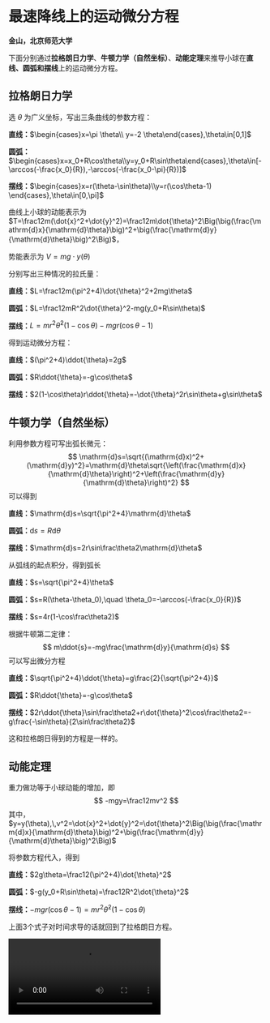 # 最速降线上的运动微分方程

**金山，北京师范大学**

下面分别通过**拉格朗日力学**、**牛顿力学（自然坐标）**、**动能定理**来推导小球在**直线、圆弧和摆线**上的运动微分方程。

## 拉格朗日力学

选 $\theta$ 为广义坐标，写出三条曲线的参数方程：

**直线：**$\begin{cases}x=\pi \theta\\ y=-2 \theta\end{cases},\theta\in[0,1]$

**圆弧：**$\begin{cases}x=x_0+R\cos\theta\\y=y_0+R\sin\theta\end{cases},\theta\in[-\arccos(-\frac{x_0}{R}),-\arccos(-\frac{x_0-\pi}{R})]$

**摆线：**$\begin{cases}x=r(\theta-\sin\theta)\\y=r(\cos\theta-1) \end{cases},\theta\in[0,\pi]$

曲线上小球的动能表示为  $T=\frac12m(\dot{x}^2+\dot{y}^2)=\frac12m\dot{\theta}^2\Big(\big(\frac{\mathrm{d}x}{\mathrm{d}\theta}\big)^2+\big(\frac{\mathrm{d}y}{\mathrm{d}\theta}\big)^2\Big)$，

势能表示为  $V=mg\cdot y(\theta)$

分别写出三种情况的拉氏量：

**直线：**$L=\frac12m(\pi^2+4)\dot{\theta}^2+2mg\theta$

**圆弧：**$L=\frac12mR^2\dot{\theta}^2-mg(y_0+R\sin\theta)$

**摆线：**$L=mr^2\dot{\theta}^2(1-\cos\theta)-mgr(\cos\theta-1)$

得到运动微分方程：

**直线：**$(\pi^2+4)\ddot{\theta}=2g$

**圆弧：**$R\ddot{\theta}=-g\cos\theta$

**摆线：**$2(1-\cos\theta)r\ddot{\theta}=-\dot{\theta}^2r\sin\theta+g\sin\theta$



## 牛顿力学（自然坐标）

利用参数方程可写出弧长微元：
$$
\mathrm{d}s=\sqrt{(\mathrm{d}x)^2+(\mathrm{d}y)^2}=\mathrm{d}\theta\sqrt{\left(\frac{\mathrm{d}x}{\mathrm{d}\theta}\right)^2+\left(\frac{\mathrm{d}y}{\mathrm{d}\theta}\right)^2}
$$
可以得到

**直线：**$\mathrm{d}s=\sqrt{\pi^2+4}\mathrm{d}\theta$

**圆弧：**$\mathrm{d}s=R\mathrm{d}\theta$

**摆线：**$\mathrm{d}s=2r\sin\frac\theta2\mathrm{d}\theta$

从弧线的起点积分，得到弧长

**直线：**$s=\sqrt{\pi^2+4}\theta$

**圆弧：**$s=R(\theta-\theta_0),\quad \theta_0=-\arccos(-\frac{x_0}{R})$

**摆线：**$s=4r(1-\cos\frac\theta2)$

根据牛顿第二定律：
$$
m\ddot{s}=-mg\frac{\mathrm{d}y}{\mathrm{d}s}
$$
可以写出微分方程

**直线：**$\sqrt{\pi^2+4}\ddot{\theta}=g\frac{2}{\sqrt{\pi^2+4}}$

**圆弧：**$R\ddot{\theta}=-g\cos\theta$

**摆线：**$2r\ddot{\theta}\sin\frac\theta2+r\dot{\theta}^2\cos\frac\theta2=-g\frac{-\sin\theta}{2\sin\frac\theta2}$

这和拉格朗日得到的方程是一样的。



## 动能定理

重力做功等于小球动能的增加，即
$$
-mgy=\frac12mv^2
$$
其中，$y=y(\theta),\,v^2=\dot{x}^2+\dot{y}^2=\dot{\theta}^2\Big(\big(\frac{\mathrm{d}x}{\mathrm{d}\theta}\big)^2+\big(\frac{\mathrm{d}y}{\mathrm{d}\theta}\big)^2\Big)$

将参数方程代入，得到

**直线：**$2g\theta=\frac12(\pi^2+4)\dot{\theta}^2$

**圆弧：**$-g(y_0+R\sin\theta)=\frac12R^2\dot{\theta}^2$

**摆线：**$-mgr(\cos\theta-1)=mr^2\dot{\theta}^2(1-\cos\theta)$

上面3个式子对时间求导的话就回到了拉格朗日方程。



<video class="tab" controls>Your browser does not support the &lt;video&gt; tag.
  <source src="/ComPhy_Peng/hw6/fastpath.mp4"/>
</video>
